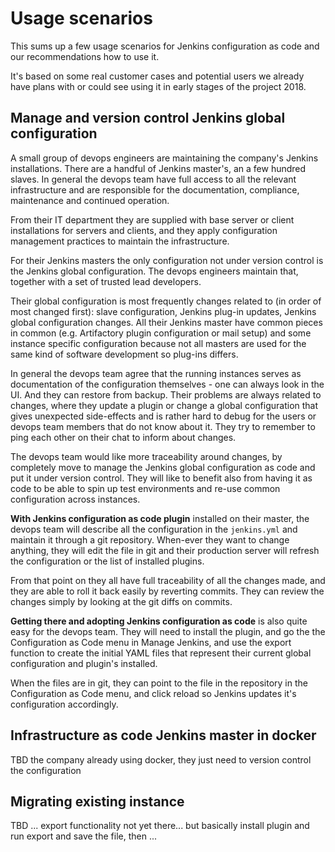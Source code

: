 # Usage scenarios

This sums up a few usage scenarios for Jenkins configuration as code and our recommendations how to use it.

It's based on some real customer cases and potential users we already have plans with or could see using it in early stages of the project 2018.


## Manage and version control Jenkins global configuration

A small group of devops engineers are maintaining the company's Jenkins installations. There are a handful of Jenkins master's, an a few hundred slaves.
In general the devops team have full access to all the relevant infrastructure and are responsible for the documentation, compliance, maintenance and continued operation.

From their IT department they are supplied with base server or client installations for servers and clients, and they apply configuration management practices to maintain the infrastructure.

For their Jenkins masters the only configuration not under version control is the Jenkins global configuration. The devops engineers maintain that, together with a set of trusted lead developers.

Their global configuration is most frequently changes related to (in order of most changed first): slave configuration, Jenkins plug-in updates, Jenkins global configuration changes.
All their Jenkins master have common pieces in common (e.g. Artifactory plugin configuration or mail setup) and some instance specific configuration because not all masters are used for the same kind of software development so plug-ins differs.

In general the devops team agree that the running instances serves as documentation of the configuration themselves - one can always look in the UI. And they can restore from backup.
Their problems are always related to changes, where they update a plugin or change a global configuration that gives unexpected side-effects and is rather hard to debug for the users or devops team members that do not know about it.
They try to remember to ping each other on their chat to inform about changes.

The devops team would like more traceability around changes, by completely move to manage the Jenkins global configuration as code and put it under version control. They will like to benefit also from having it as code to be able to spin up test environments and re-use common configuration across instances.


**With Jenkins configuration as code plugin** installed on their master, the devops team will describe all the configuration in the `jenkins.yml` and maintain it through a git repository. When-ever they want to change anything, they will edit the file in git and their production server will refresh the configuration or the list of installed plugins.

From that point on they all have full traceability of all the changes made, and they are able to roll it back easily by reverting commits. They can review the changes simply by looking at the git diffs on commits.

**Getting there and adopting Jenkins configuration as code** is also quite easy for the devops team. They will need to install the plugin, and go the the Configuration as Code menu in Manage Jenkins, and use the export function to create the initial YAML files that represent their current global configuration and plugin's installed.

When the files are in git, they can point to the file in the repository in the Configuration as Code menu, and click reload so Jenkins updates it's configuration accordingly.







## Infrastructure as code Jenkins master in docker

TBD the company already using docker, they just need to version control the configuration

## Migrating existing instance

TBD ... export functionality not yet there... but basically install plugin and run export and save the file, then ...
